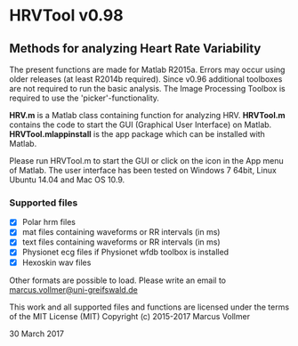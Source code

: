 # HRVTool v0.98
## Methods for analyzing Heart Rate Variability

The present functions are made for Matlab R2015a. Errors may occur using older releases (at least R2014b required). Since v0.96 additional toolboxes are not required to run the basic analysis. The Image Processing Toolbox is required to use the 'picker'-functionality.

**HRV.m** is a Matlab class containing function for analyzing HRV.
**HRVTool.m** contains the code to start the GUI (Graphical User Interface) on Matlab.
**HRVTool.mlappinstall** is the app package which can be installed with Matlab.

Please run HRVTool.m to start the GUI or click on the icon in the App menu of Matlab.
The user interface has been tested on Windows 7 64bit, Linux Ubuntu 14.04 and Mac OS 10.9.

### Supported files
- [x] Polar hrm files
- [x] mat files containing waveforms or RR intervals (in ms)
- [x] text files containing waveforms or RR intervals (in ms)
- [x] Physionet ecg files if Physionet wfdb toolbox is installed
- [x] Hexoskin wav files

Other formats are possible to load. Please write an email to marcus.vollmer@uni-greifswald.de


This work and all supported files and functions are licensed under the terms of the MIT License (MIT)
Copyright (c) 2015-2017 Marcus Vollmer

30 March 2017
